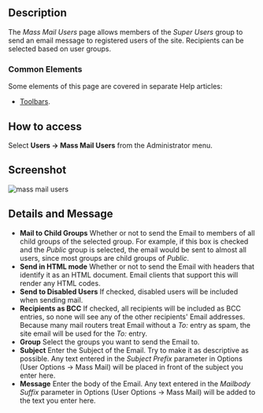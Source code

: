 <!-- Filename: Help4.x:Mass_Mail_Users / Display title: Mass Mail Users -->

## Description

The *Mass Mail Users* page allows members of the *Super Users* group to send an
email message to registered users of the site. Recipients can be selected based
on user groups.

### Common Elements

Some elements of this page are covered in separate Help articles:

* [Toolbars](jdocmanual?article=help/common-elements/toolbars).

## How to access

Select **Users → Mass Mail Users** from the Administrator menu.

## Screenshot

![mass mail users](../../../en/images/users/mass-mail-users.png)

## Details and Message

- **Mail to Child Groups** Whether or not to send the Email to members
  of all child groups of the selected group. For example, if this box is
  checked and the *Public* group is selected, the email would be sent to
  almost all users, since most groups are child groups of *Public*.
- **Send in HTML mode** Whether or not to send the Email with headers
  that identify it as an HTML document. Email clients that support this
  will render any HTML codes.
- **Send to Disabled Users** If checked, disabled users will be
  included when sending mail.
- **Recipients as BCC** If checked, all recipients will be included as
  BCC entries, so none will see any of the other recipients' Email
  addresses. Because many mail routers treat Email without a *To:* entry
  as spam, the site email will be used for the *To:* entry.
- **Group** Select the groups you want to send the Email to.
- **Subject** Enter the Subject of the Email. Try to make it as
  descriptive as possible. Any text entered in the *Subject Prefix*
  parameter in Options (User Options → Mass Mail)
  will be placed in front of the subject you enter here.
- **Message** Enter the body of the Email. Any text entered in the
  *Mailbody Suffix* parameter in Options (User Options → Mass Mail)
  will be added to the text you enter here.
